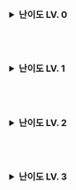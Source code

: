 </br>

<h3>
<details>
<summary>난이도 LV. 0</summary>
</br>

- [두 수의 곱](https://school.programmers.co.kr/learn/courses/30/lessons/120804)
- [숫자 비교하기](https://school.programmers.co.kr/learn/courses/30/lessons/120807)

</details>
</h3>

</br>
</br>

<h3>
<details>
<summary>난이도 LV. 1</summary>
</br>

- []()
- []()

</details>
</h3>

</br>
</br>

<h3>
<details>
<summary>난이도 LV. 2</summary>
</br>

- []()
- []()

</details>
</h3>

</br>
</br>

<h3>
<details>
<summary>난이도 LV. 3</summary>
</br>

- []()
- []()

</details>
</h3>